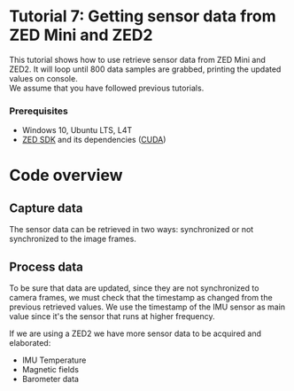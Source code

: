 # Tutorial 7: Getting sensor data from ZED Mini and ZED2

This tutorial shows how to use retrieve sensor data from ZED Mini and ZED2. It will loop until 800 data samples are grabbed, printing the updated values on console.<br/>
We assume that you have followed previous tutorials.

### Prerequisites

- Windows 10, Ubuntu LTS, L4T
- [ZED SDK](https://www.stereolabs.com/developers/) and its dependencies ([CUDA](https://developer.nvidia.com/cuda-downloads))

# Code overview

## Capture data

The sensor data can be retrieved in two ways: synchronized or not synchronized to the image frames.

## Process data

To be sure that data are updated, since they are not synchronized to camera frames, we must check that the timestamp as changed from the previous retrieved values. We use the timestamp of the IMU sensor as main value since it's the sensor that runs at higher frequency.

If we are using a ZED2 we have more sensor data to be acquired and elaborated:

- IMU Temperature
- Magnetic fields
- Barometer data